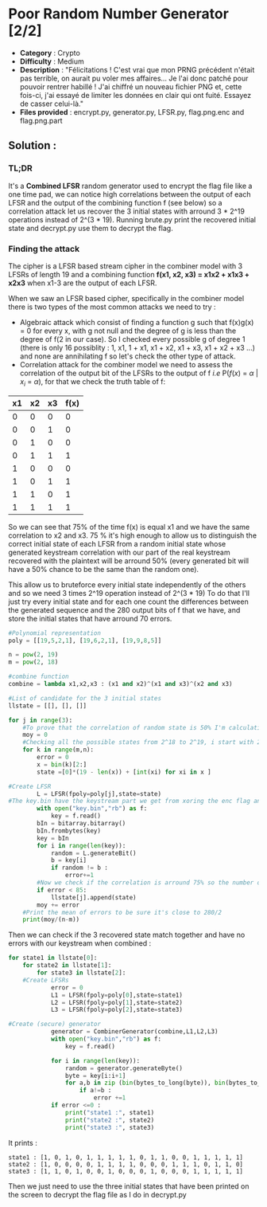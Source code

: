 # Poor Random Number Generator [2/2]

- **Category** : Crypto
- **Difficulty** : Medium
- **Description** : "Félicitations ! C'est vrai que mon PRNG précédent n'était pas terrible, on aurait pu voler mes affaires...
Je l'ai donc patché pour pouvoir rentrer habillé ! J'ai chiffré un nouveau fichier PNG et, cette fois-ci, j'ai essayé de limiter les données en clair qui ont fuité. Essayez de casser celui-là."
- **Files provided** : encrypt.py, generator.py, LFSR.py, flag.png.enc and flag.png.part

## Solution : 
### **TL;DR** 
 It's a **Combined LFSR** random generator used to encrypt the flag file like a one time pad, we can notice high correlations between the output of each LFSR and the output of the combining function f (see below) so a correlation attack let us recover the 3 initial states with arround 3 * 2^19 operations instead of 2^(3 * 19). Running brute.py print the recovered initial state and decrypt.py use them to decrypt the flag.

### Finding the attack
The cipher is a LFSR based stream cipher in the combiner model with 3 LFSRs of length 19 and a combining function **f(x1, x2, x3) = x1x2 + x1x3 + x2x3** when x1-3 are the output of each LFSR.

When we saw an LFSR based cipher, specifically in the combiner model there is two types of the most common attacks we need to try : 
- Algebraic attack which consist of finding a function g such that f(x)g(x) = 0 for every x, with g not null and the degree of g is less than the degree of f(2 in our case). So I checked every possible g of degree 1 (there is only 16 possiblity : 1, x1, 1 + x1, x1 + x2, x1 + x3, x1 + x2 + x3 ...) and none are annihilating f so let's check the other type of attack.
- Correlation attack for the combiner model we need to assess the correlation of the output bit of the LFSRs to the output of f *i.e* P($f(x)$ = $\alpha$ | $x_i$ = $\alpha$), for that we check the truth table of f:

|x1 |x2 |x3 |f(x) |
|-|-|-|-|
|0 |0 |0 |0 |
|0 |0 |1 |0 |
|0 |1 |0 |0 |
|0 |1 |1 |1 |
|1 |0 |0 |0 |
|1 |0 |1 |1 |
|1 |1 |0 |1 |
|1 |1 |1 |1 |

So we can see that 75% of the time f(x) is equal x1 and we have the same correlation to x2 and x3.
75 % it's high enough to allow us to distinguish the correct initial state of each LFSR from a random initial state whose generated keystream correlation with our part of the real keystream recovered with the plaintext will be arround 50% (every generated bit will have a 50% chance to be the same than the random one).  

This allow us to bruteforce every initial state independently of the others and so we need 3 times 2^19 operation instead of 2^(3 * 19)
To do that I'll just try every initial state and for each one count the differences between the generated sequence and the 280 output bits of f that we have, and store the initial states that have arround 70 errors.

```py
#Polynomial representation
poly = [[19,5,2,1], [19,6,2,1], [19,9,8,5]] 

n = pow(2, 19)
m = pow(2, 18)

#combine function
combine = lambda x1,x2,x3 : (x1 and x2)^(x1 and x3)^(x2 and x3)

#List of candidate for the 3 initial states
llstate = [[], [], []]

for j in range(3):
    #To prove that the correlation of random state is 50% I'm calculating the mean of errors with the moy variable
    moy = 0
    #Checking all the possible states from 2^18 to 2^19, i start with 2^18 to go 2 times faster now that I know the state :) 
    for k in range(m,n):
        error = 0
        x = bin(k)[2:]
        state =[0]*(19 - len(x)) + [int(xi) for xi in x ]

#Create LFSR
        L = LFSR(fpoly=poly[j],state=state)
#The key.bin have the keystream part we get from xoring the enc flag and plain part we have
        with open("key.bin","rb") as f:
	        key = f.read()
        bIn = bitarray.bitarray()
        bIn.frombytes(key)
        key = bIn
        for i in range(len(key)):
            random = L.generateBit()
            b = key[i]
            if random != b :
                error+=1
        #Now we check if the correlation is arround 75% so the number of error should be arround 70 hence the < 85
        if error < 85:
            llstate[j].append(state)
        moy += error
    #Print the mean of errors to be sure it's close to 280/2
    print(moy/(n-m))
```

Then we can check if the 3 recovered state match together and have no errors with our keystream when combined :
```py
for state1 in llstate[0]:
    for state2 in llstate[1]:
        for state3 in llstate[2]:
    #Create LFSRs
            error = 0
            L1 = LFSR(fpoly=poly[0],state=state1)
            L2 = LFSR(fpoly=poly[1],state=state2)
            L3 = LFSR(fpoly=poly[2],state=state3)

#Create (secure) generator
            generator = CombinerGenerator(combine,L1,L2,L3)
            with open("key.bin","rb") as f:
                key = f.read()

            for i in range(len(key)):
                random = generator.generateByte()
                byte = key[i:i+1]
                for a,b in zip (bin(bytes_to_long(byte)), bin(bytes_to_long(random))):
                    if a!=b :
                        error +=1
            if error <=0 :
                print("state1 :", state1)
                print("state2 :", state2)
                print("state3 :", state3)
```
It prints :
```
state1 : [1, 0, 1, 0, 1, 1, 1, 1, 1, 0, 1, 1, 0, 0, 1, 1, 1, 1, 1]
state2 : [1, 0, 0, 0, 0, 1, 1, 1, 1, 0, 0, 0, 1, 1, 1, 0, 1, 1, 0]
state3 : [1, 1, 0, 1, 0, 0, 1, 0, 0, 0, 1, 0, 0, 0, 1, 1, 1, 1, 1]
```
Then we just need to use the three initial states that have been printed on the screen to decrypt the flag file as I do in decrypt.py

